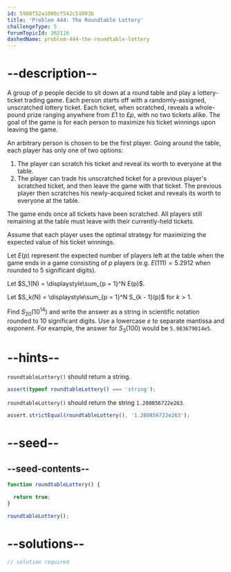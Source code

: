 ```yaml
---
id: 5900f52a1000cf542c51003b
title: 'Problem 444: The Roundtable Lottery'
challengeType: 5
forumTopicId: 302116
dashedName: problem-444-the-roundtable-lottery
---
```


# --description--

A group of $p$ people decide to sit down at a round table and play a lottery-ticket trading game. Each person starts off with a randomly-assigned, unscratched lottery ticket. Each ticket, when scratched, reveals a whole-pound prize ranging anywhere from £1 to £$p$, with no two tickets alike. The goal of the game is for each person to maximize his ticket winnings upon leaving the game.

An arbitrary person is chosen to be the first player. Going around the table, each player has only one of two options:

1.  The player can scratch his ticket and reveal its worth to everyone at the table.
2.  The player can trade his unscratched ticket for a previous player's scratched ticket, and then leave the game with that ticket. The previous player then scratches his newly-acquired ticket and reveals its worth to everyone at the table.

The game ends once all tickets have been scratched. All players still remaining at the table must leave with their currently-held tickets.

Assume that each player uses the optimal strategy for maximizing the expected value of his ticket winnings.

Let $E(p)$ represent the expected number of players left at the table when the game ends in a game consisting of $p$ players (e.g. $E(111) = 5.2912$ when rounded to 5 significant digits).

Let $S_1(N) = \displaystyle\sum_{p = 1}^N E(p)$.

Let $S_k(N) = \displaystyle\sum_{p = 1}^N S_{k - 1}(p)$ for $k > 1$.

Find $S_{20}({10}^{14})$ and write the answer as a string in scientific notation rounded to 10 significant digits. Use a lowercase $e$ to separate mantissa and exponent. For example, the answer for $S_3(100)$ would be `5.983679014e5`.

# --hints--

`roundtableLottery()` should return a string.

```js
assert(typeof roundtableLottery() === 'string');
```

`roundtableLottery()` should return the string `1.200856722e263`.

```js
assert.strictEqual(roundtableLottery(), '1.200856722e263');
```

# --seed--

## --seed-contents--

```js
function roundtableLottery() {

  return true;
}

roundtableLottery();
```

# --solutions--

```js
// solution required
```
